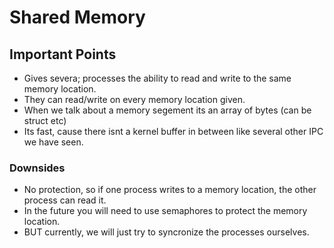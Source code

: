 # Shared Memory

## Important Points

- Gives severa; processes the ability to read and write to the same memory location.
- They can read/write on every memory location given.
- When we talk about a memory segement its an array of bytes (can be struct etc)
- Its fast, cause there isnt a kernel buffer in between like several other IPC we have seen.

### Downsides
- No protection, so if one process writes to a memory location, the other process can read it.
- In the future you will need to use semaphores to protect the memory location.
- BUT currently, we will just try to syncronize the processes ourselves.